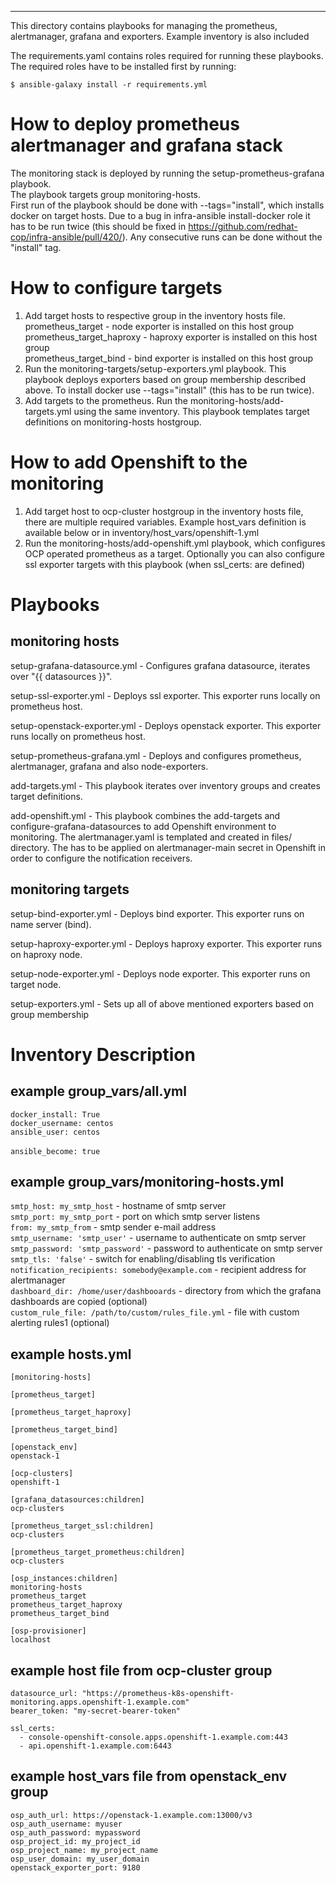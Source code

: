 ---
This directory contains playbooks for managing the prometheus, alertmanager, grafana and exporters. Example inventory is also included

The requirements.yaml contains roles required for running these playbooks. The required roles have to be installed first by running:

```
$ ansible-galaxy install -r requirements.yml
```

How to deploy prometheus alertmanager and grafana stack
=======================================================

The monitoring stack is deployed by running the setup-prometheus-grafana playbook. <br /> 
The playbook targets group monitoring-hosts. <br />
First run of the playbook should be done with --tags="install", which installs docker on target hosts. Due to a bug in infra-ansible install-docker role it has to be run twice (this should be fixed in https://github.com/redhat-cop/infra-ansible/pull/420/). Any consecutive runs can be done without the "install" tag. <br />

How to configure targets
========================

1. Add target hosts to respective group in the inventory hosts file. <br />
prometheus_target - node exporter is installed on this host group <br />
prometheus_target_haproxy - haproxy exporter is installed on this host group <br />
prometheus_target_bind - bind exporter is installed on this host group <br />
2. Run the monitoring-targets/setup-exporters.yml playbook. This playbook deploys exporters based on group membership described above. To install docker use --tags="install" (this has to be run twice). <br />
3. Add targets to the prometheus. Run the monitoring-hosts/add-targets.yml using the same inventory. This playbook templates target definitions on monitoring-hosts hostgroup. <br />


How to add Openshift to the monitoring
======================================

1. Add target host to ocp-cluster hostgroup in the inventory hosts file, there are multiple required variables. Example host_vars definition is available below or in inventory/host_vars/openshift-1.yml <br />
2. Run the monitoring-hosts/add-openshift.yml playbook, which configures OCP operated prometheus as a target. Optionally you can also configure ssl exporter targets with this playbook (when ssl_certs: are defined) <br />



Playbooks
=========

## monitoring hosts

setup-grafana-datasource.yml - Configures grafana datasource, iterates over "{{ datasources }}".

setup-ssl-exporter.yml - Deploys ssl exporter. This exporter runs locally on prometheus host.  

setup-openstack-exporter.yml - Deploys openstack exporter. This exporter runs locally on prometheus host.

setup-prometheus-grafana.yml - Deploys and configures prometheus, alertmanager, grafana and also node-exporters. 

add-targets.yml - This playbook iterates over inventory groups and creates target definitions. 

add-openshift.yml - This playbook combines the add-targets and configure-grafana-datasources to add Openshift environment to monitoring. The alertmanager.yaml is templated and created in files/ directory. The has to be applied on alertmanager-main secret in Openshift in order to configure the notification receivers.

## monitoring targets

setup-bind-exporter.yml - Deploys bind exporter. This exporter runs on name server (bind).

setup-haproxy-exporter.yml - Deploys haproxy exporter. This exporter runs on haproxy node.

setup-node-exporter.yml - Deploys node exporter. This exporter runs on target node.

setup-exporters.yml - Sets up all of above mentioned exporters based on group membership


Inventory Description
=====================

## example group_vars/all.yml 

`docker_install: True` <br />
`docker_username: centos` <br />
`ansible_user: centos` <br />  
`ansible_become: true` <br />

## example group_vars/monitoring-hosts.yml
`smtp_host: my_smtp_host` - hostname of smtp server <br />
`smtp_port: my_smtp_port` - port on which smtp server listens <br />
`from: my_smtp_from` - smtp sender e-mail address <br />
`smtp_username: 'smtp_user'` - username to authenticate on smtp server <br />
`smtp_password: 'smtp_password'` - password to authenticate on smtp server <br />
`smtp_tls: 'false'` - switch for enabling/disabling tls verification <br />
`notification_recipients: somebody@example.com` - recipient address for alertmanager <br />
`dashboard_dir: /home/user/dashbooards` - directory from which the grafana dashboards are copied (optional) <br />
`custom_rule_file: /path/to/custom/rules_file.yml` - file with custom alerting rules1 (optional) <br />




## example hosts.yml
```
[monitoring-hosts]

[prometheus_target]

[prometheus_target_haproxy]

[prometheus_target_bind]

[openstack_env]
openstack-1

[ocp-clusters]
openshift-1

[grafana_datasources:children]
ocp-clusters

[prometheus_target_ssl:children]
ocp-clusters

[prometheus_target_prometheus:children]
ocp-clusters

[osp_instances:children]
monitoring-hosts
prometheus_target
prometheus_target_haproxy
prometheus_target_bind

[osp-provisioner]
localhost
```

## example host file from ocp-cluster group
```
datasource_url: "https://prometheus-k8s-openshift-monitoring.apps.openshift-1.example.com"
bearer_token: "my-secret-bearer-token"

ssl_certs:
  - console-openshift-console.apps.openshift-1.example.com:443
  - api.openshift-1.example.com:6443
```

## example host_vars file from openstack_env group
```
osp_auth_url: https://openstack-1.example.com:13000/v3
osp_auth_username: myuser
osp_auth_password: mypassword
osp_project_id: my_project_id
osp_project_name: my_project_name
osp_user_domain: my_user_domain
openstack_exporter_port: 9180
```
